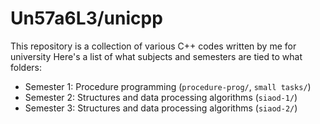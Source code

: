 # Un57a6L3/unicpp
This repository is a collection of various C++ codes written by me for university
Here's a list of what subjects and semesters are tied to what folders:
- Semester 1: Procedure programming (`procedure-prog/`, `small tasks/`)
- Semester 2: Structures and data processing algorithms (`siaod-1/`)
- Semester 3: Structures and data processing algorithms (`siaod-2/`)
